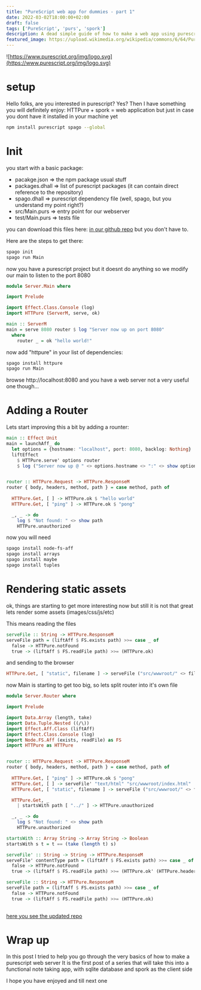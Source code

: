 ```yaml
---
title: "PureScript web app for dummies - part 1"
date: 2022-03-02T18:00:00+02:00
draft: false
tags: ['PureScript', 'purs', 'spork']
description: A dead simple guide of how to make a web app using purescript
featured_image: https://upload.wikimedia.org/wikipedia/commons/6/64/PureScript_Logo.png
---
```


![https://www.purescript.org/img/logo.svg](https://www.purescript.org/img/logo.svg)

# setup

Hello folks, are you interested in purescript?
Yes?
Then I have something you will definitely enjoy: HTTPure + spork = web application
but just in case you dont have it installed in your machine yet

```bash
npm install purescript spago --global
```

# Init

you start with a basic package:
- pacakge.json => the npm package usual stuff
- packages.dhall => list of purescript packages (it can contain direct reference to the repository)
- spago.dhall => purescript dependency file (well, spago, but you understand my point right?)
- src/Main.purs => entry point for our webserver
- test/Main.purs => tests file

you can download this files here: [in our github repo](https://github.com/pnorco/pnotes/tree/256f5671f9cc3618201087b3dbebd8341d6f9730)
but you don't have to.

Here are the steps to get there:

```bash
spago init
spago run Main
```

now you have a purescript project
but it doesnt do anything
so we modify our main to listen to the port 8080

```haskell
module Server.Main where

import Prelude

import Effect.Class.Console (log)
import HTTPure (ServerM, serve, ok)

main :: ServerM
main = serve 8080 router $ log "Server now up on port 8080"
  where
    router _ = ok "hello world!"
```

now add   "httpure" in your list of dependencies:

```bash
spago install httpure
spago run Main
```

browse http://localhost:8080 and you have a web server
not a very useful one though...

# Adding a Router

Lets start improving this a bit by adding a rounter:

```haskell
main :: Effect Unit 
main = launchAff_ do
  let options = {hostname: "localhost", port: 8080, backlog: Nothing}
  liftEffect 
    $ HTTPure.serve' options router
    $ log ("Server now up @ " <> options.hostname <> ":" <> show options.port)


router :: HTTPure.Request -> HTTPure.ResponseM
router { body, headers, method, path } = case method, path of
  
  HTTPure.Get, [ ] -> HTTPure.ok $ "hello world"
  HTTPure.Get, [ "ping" ] -> HTTPure.ok $ "pong"

  _, _ -> do
    log $ "Not found: " <> show path
    HTTPure.unauthorized
```

now you will need 
```bash
spago install node-fs-aff
spago install arrays
spago install maybe
spago install tuples
```

# Rendering static assets

ok, things are starting to get more interesting now
but still it is not that great
lets render some assets (images/css/js/etc)

This means reading the files

```haskell
serveFile :: String -> HTTPure.ResponseM
serveFile path = (liftAff $ FS.exists path) >>= case _ of
  false -> HTTPure.notFound
  true -> (liftAff $ FS.readFile path) >>= (HTTPure.ok)
```

and sending to the browser
```haskell
HTTPure.Get, [ "static", filename ] -> serveFile ("src/wwwroot/" <> filename)
```


now Main is starting to get too big, so lets split router into it's own file

```haskell
module Server.Router where

import Prelude

import Data.Array (length, take)
import Data.Tuple.Nested ((/\))
import Effect.Aff.Class (liftAff)
import Effect.Class.Console (log)
import Node.FS.Aff (exists, readFile) as FS
import HTTPure as HTTPure


router :: HTTPure.Request -> HTTPure.ResponseM
router { body, headers, method, path } = case method, path of
  
  HTTPure.Get, [ "ping" ] -> HTTPure.ok $ "pong"
  HTTPure.Get, [ ] -> serveFile' "text/html" "src/wwwroot/index.html"
  HTTPure.Get, [ "static", filename ] -> serveFile ("src/wwwroot/" <> filename)

  HTTPure.Get, _ 
    | startsWith path [ "../" ] -> HTTPure.unauthorized

  _, _ -> do
    log $ "Not found: " <> show path
    HTTPure.unauthorized

startsWith :: Array String -> Array String -> Boolean
startsWith s t = t == (take (length t) s)

serveFile' :: String -> String -> HTTPure.ResponseM
serveFile' contentType path = (liftAff $ FS.exists path) >>= case _ of
  false -> HTTPure.notFound
  true -> (liftAff $ FS.readFile path) >>= (HTTPure.ok' (HTTPure.headers [ "Content-Type" /\ contentType ]))

serveFile :: String -> HTTPure.ResponseM
serveFile path = (liftAff $ FS.exists path) >>= case _ of
  false -> HTTPure.notFound
  true -> (liftAff $ FS.readFile path) >>= (HTTPure.ok)
  
```


[here you see the updated repo](https://github.com/pnorco/pnotes/tree/a2313f7975566b3d18c91a0473c321f0424866e6)

# Wrap up

In this post I tried to help you go through the very basics of how to make a purescript web server 
It is the first post of a series that will take this into a functional note taking app, with sqlite database and spork as the client side

I hope you have enjoyed and till next one
